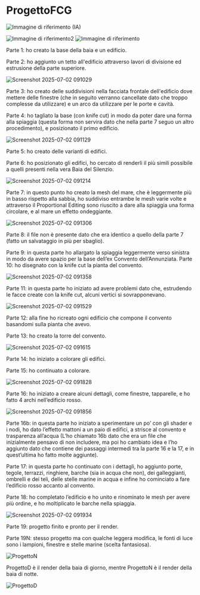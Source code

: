 # ProgettoFCG

![Immagine di  riferimento (IA)](https://github.com/user-attachments/assets/531c55db-babf-4873-9ab9-0d1716bc1ffc)


![Immagine di riferimento2](https://github.com/user-attachments/assets/c6a61e9f-f230-4cb1-887b-2990f85241cc)
![Immagine di riferimento](https://github.com/user-attachments/assets/db8b4a47-0e36-4b40-ab3d-3263fc2c3e96)

Parte 1: ho creato la base della baia e un edificio.


Parte 2: ho aggiunto un tetto all'edificio attraverso lavori di divisione ed estrusione della parte superiore.

![Screenshot 2025-07-02 091029](https://github.com/user-attachments/assets/542a24aa-5648-447a-b99a-4ec8c89c9a09)

Parte 3: ho creato delle suddivisioni nella facciata frontale dell'edificio dove mettere delle finestre (che in seguito verranno cancellate dato che troppo complesse da utilizzare) e un arco da utilizzare per le porte e cavità.

Parte 4: ho tagliato la base (con knife cut) in modo da poter dare una forma alla spiaggia (questa forma non servira dato che nella parte 7 seguo un altro procedimento), e posizionato il primo edificio.

![Screenshot 2025-07-02 091129](https://github.com/user-attachments/assets/bac52b5e-3f61-4a1f-9815-07af539327cc)

Parte 5: ho creato delle varianti di edifici.

Parte 6: ho posizionato gli edifici, ho cercato di renderli il più simili possibile a quelli presenti nella vera Baia del Silenzio.

![Screenshot 2025-07-02 091214](https://github.com/user-attachments/assets/34f1050a-76f7-4f3d-a373-d3d89915c35f)

Parte 7: in questo punto ho creato la mesh del mare, che è leggermente più in basso rispetto alla sabbia, ho suddiviso entrambe le mesh varie volte e attraverso il Proportional Editing sono riuscito a dare alla spiaggia una forma circolare, e al mare un effetto ondeggiante.

![Screenshot 2025-07-02 091306](https://github.com/user-attachments/assets/69430036-a7bc-440d-872d-7c6333523e09)

Parte 8: il file non è presente dato che era identico a quello della parte 7 (fatto un salvataggio in più per sbaglio).

Parte 9: in questa parte ho allargato la spiaggia leggermente verso sinistra in modo da avere spazio per la base dell’ex Convento dell’Annunziata.
Parte 10: ho disegnato con la knife cut la pianta del convento.

![Screenshot 2025-07-02 091358](https://github.com/user-attachments/assets/ac0fc3ba-649d-4e56-80b5-5f638c252a34)

Parte 11: in questa parte ho iniziato ad avere problemi dato che, estrudendo le facce create con la knife cut, alcuni vertici si sovrapponevano.

![Screenshot 2025-07-02 091529](https://github.com/user-attachments/assets/8fd08b30-ab1d-4b69-9f3d-f02cb48c5f03)

Parte 12: alla fine ho ricreato ogni edificio che compone il convento basandomi sulla pianta che avevo.

Parte 13: ho creato la torre del convento.

![Screenshot 2025-07-02 091615](https://github.com/user-attachments/assets/27b36182-bd32-458e-8c32-4c0de2ef7b97)

Parte 14: ho iniziato a colorare gli edifici.

Parte 15: ho continuato a colorare.

![Screenshot 2025-07-02 091828](https://github.com/user-attachments/assets/bcc3c46d-cceb-455a-ad62-9567e0aa4b38)

Parte 16: ho iniziato a creare alcuni dettagli, come finestre, tapparelle, e ho fatto 4 archi nell’edificio rosso.

![Screenshot 2025-07-02 091856](https://github.com/user-attachments/assets/a1e5d91e-e7e9-481e-baf6-b3b6a71c3150)

Parte 16b: in questa parte ho iniziato a sperimentare un po’ con gli shader e i nodi, ho dato l’effetto mattoni a un paio di edifici, a strisce al convento e trasparenza all’acqua (L’ho chiamato 16b dato che era un file che inizialmente pensavo di non includere, ma poi ho cambiato idea e l’ho aggiunto dato che contiene dei passaggi intermedi tra la parte 16 e la 17, e in quest’ultima ho fatto molte aggiunte).

Parte 17: in questa parte ho continuato con i dettagli, ho aggiunto porte, tegole, terrazzi, ringhiere, barche (sia in acqua che non), dei galleggianti, ombrelli e dei teli, delle stelle marine in acqua e infine ho cominciato a fare l’edificio rosso accanto al convento.


Parte 18: ho completato l’edificio e ho unito e rinominato le mesh per avere più ordine, e ho moltiplicato le barche nella spiaggia.

![Screenshot 2025-07-02 091934](https://github.com/user-attachments/assets/6f6b26b3-8e86-41ab-aacc-9e47a4737d11)

Parte 19: progetto finito e pronto per il render.


Parte 19N: stesso progetto ma con qualche leggera modifica, le fonti di luce sono i lampioni, finestre e stelle marine (scelta fantasiosa).

![ProgettoN](https://github.com/user-attachments/assets/458f2cb7-8493-404f-8ea9-d664ee430a2e)

ProgettoD è il render della baia di giorno, mentre ProgettoN è il render della baia di notte.

![ProgettoD](https://github.com/user-attachments/assets/7ab2340f-39f3-457c-96e3-244001d5253a)


